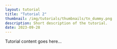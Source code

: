 ```yaml
---
layout: tutorial
title: "Tutorial 2"
thumbnail: /img/tutorials/thumbnails/tn_dummy.png
description: Short description of the tutorial.
date: 2023-09-28
---
```


Tutorial content goes here...